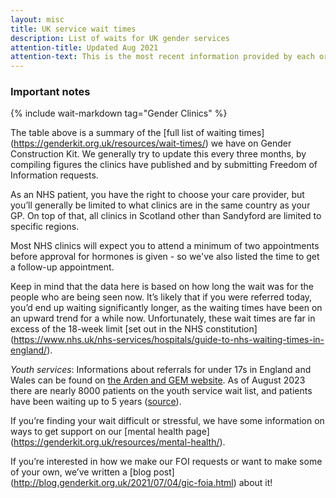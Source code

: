 ```yaml
---
layout: misc
title: UK service wait times
description: List of waits for UK gender services
attention-title: Updated Aug 2021
attention-text: This is the most recent information provided by each organisation by 2021-08-15.
---
```


### Important notes

{% include wait-markdown tag="Gender Clinics" %}

The table above is a summary of the \[full list of waiting times\](https://genderkit.org.uk/resources/wait-times/) we have on Gender Construction Kit. We generally try to update this every three months, by compiling figures the clinics have published and by submitting Freedom of Information requests.


As an NHS patient, you have the right to choose your care provider, but you’ll generally be limited to what clinics are in the same country as your GP. On top of that, all clinics in Scotland other than Sandyford are limited to specific regions.


Most NHS clinics will expect you to attend a minimum of two appointments before approval for hormones is given - so we've also listed the time to get a follow-up appointment.


Keep in mind that the data here is based on how long the wait was for the people who are being seen now. It’s likely that if you were referred today, you’d end up waiting significantly longer, as the waiting times have been on an upward trend for a while now. Unfortunately, these wait times are far in excess of the 18-week limit \[set out in the NHS constitution](https://www.nhs.uk/nhs-services/hospitals/guide-to-nhs-waiting-times-in-england/).

*Youth services*: Informations about referrals for under 17s in England and Wales can be found on [the Arden and GEM website](https://www.ardengemcsu.nhs.uk/services/clinical-support/national-referral-support-service-for-the-nhs-gender-incongruence-service-for-children-and-young-people/). As of August 2023 there are nearly 8000 patients on the youth service wait list, and patients have been waiting up to 5 years ([source](https://www.whatdotheyknow.com/request/gender_dysphoria_services_waitin)). 

If you’re finding your wait difficult or stressful, we have some information on ways to get support on our \[mental health page](https://genderkit.org.uk/resources/mental-health/).

If you’re interested in how we make our FOI requests or want to make some of your own, we’ve written a \[blog post](http://blog.genderkit.org.uk/2021/07/04/gic-foia.html) about it!